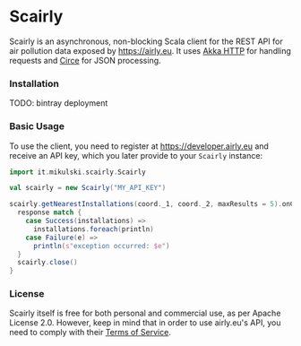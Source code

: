 # Scairly

Scairly is an asynchronous, non-blocking Scala client for the REST API for air pollution data exposed by https://airly.eu.
It uses [Akka HTTP](https://doc.akka.io/docs/akka-http/current/client-side/index.html) for handling requests
and [Circe](https://github.com/circe/circe) for JSON processing.

### Installation

TODO: bintray deployment

### Basic Usage

To use the client, you need to register at https://developer.airly.eu and receive an API key, which you later provide
to your `Scairly` instance:

```scala
import it.mikulski.scairly.Scairly

val scairly = new Scairly("MY_API_KEY")

scairly.getNearestInstallations(coord._1, coord._2, maxResults = 5).onComplete { response =>
  response match {
    case Success(installations) =>
      installations.foreach(println)
    case Failure(e) =>
      println(s"exception occurred: $e")
  }
  scairly.close()
}
```

### License

Scairly itself is free for both personal and commercial use, as per Apache License 2.0. However, keep in mind
that in order to use airly.eu's API, you need to comply with their [Terms of Service](https://airly.eu/docs/tos-en.pdf).
